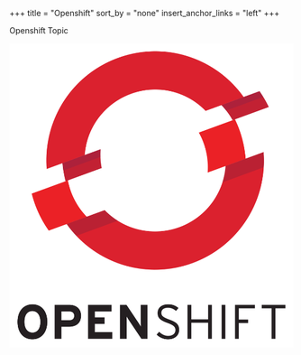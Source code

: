 +++
title = "Openshift"
sort_by = "none"
insert_anchor_links = "left"
+++

Openshift Topic

![img](openshift.png "openshift")

